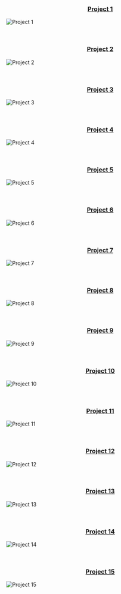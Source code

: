 <h3 align="center">

[Project 1](./Project%2001/)
</h3>

![Project 1](./Project%2001/1.png)

<br>

<h3 align="center">

[Project 2](./Project%2002/)
</h3>

![Project 2](./Project%2002/2.png)

<br>

<h3 align="center">

[Project 3](./Project%2003/)
</h3>

![Project 3](./Project%2003/3.png)

<br>

<h3 align="center">

[Project 4](./Project%2004/)
</h3>

![Project 4](./Project%2004/4.png)

<br>

<h3 align="center">

[Project 5](./Project%2005/)
</h3>

![Project 5](./Project%2005/5.png)

<br>

<h3 align="center">

[Project 6](./Project%2006/)
</h3>

![Project 6](./Project%2006/6.png)

<br>

<h3 align="center">

[Project 7](./Project%2007/)
</h3>

![Project 7](./Project%2007/7.png)

<br>

<h3 align="center">

[Project 8](./Project%2008/)
</h3>

![Project 8](./Project%2008/8.png)

<br>

<h3 align="center">

[Project 9](./Project%2009/)
</h3>

![Project 9](./Project%2009/9.png)

<br>

<h3 align="center">

[Project 10](./Project%2010/)
</h3>

![Project 10](./Project%2010/10.png)

<br>

<h3 align="center">

[Project 11](./Project%2011/)
</h3>

![Project 11](./Project%2011/11.png)

<br>

<h3 align="center">

[Project 12](./Project%2012/)
</h3>

![Project 12](./Project%2012/12.png)

<br>

<h3 align="center">

[Project 13](./Project%2013/)
</h3>

![Project 13](./Project%2013/13.png)

<br>

<h3 align="center">

[Project 14](./Project%2014/)
</h3>

![Project 14](./Project%2014/14.png)

<br>

<h3 align="center">

[Project 15](./Project%2015/)
</h3>

![Project 15](./Project%2015/15.png)

<br>